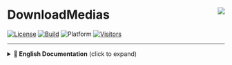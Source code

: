 # DownloadMedias <img align="right" src="https://i.imgur.com/GMhpOXw.png" />

[![License](https://img.shields.io/badge/License-MPL_2.0-blue.svg)](https://opensource.org/licenses/MPL-2.0)
[![Build](https://img.shields.io/github/workflow/status/southxz/DownloadSocialMedias/CI/main)](https://github.com/southxz/DownloadSocialMedias/actions)
![Platform](https://img.shields.io/badge/platform-Termux%20|%20Windows%20|%20Linux-success)
[![Visitors](https://visitor-badge.laobi.icu/badge?page_id=southxz.DownloadSocialMedias)](https://github.com/southxz/DownloadSocialMedias)

---

<details>
<summary><strong>📘 English Documentation</strong> (click to expand)</summary>

## 🌐 Overview

**DownloadMedias** is a command-line tool for downloading videos or audio from popular social media platforms. It supports:

- **YouTube**
- **TikTok**
- **Instagram**
- **Facebook**
- **X (Twitter)**

You can receive the content (MP3/MP4) as:

- A saved file in a specific directory  
- A **Direct Download Link**  
- A **QR Code** for quick access  

---

## 📦 Installation

> **Supported Platforms**

| Platform              | Support          |
|------------------------|------------------|
| Termux (Android)        | ✅ Full Support  |
| Windows 10 / 11         | ✅ Full Support (manual setup required) |
| Linux (Debian/Ubuntu)   | ✅ Full Support  |

---

### 🔧 Windows / Linux

> **Required Dependencies**

- **[Python]** – used to install dependencies
- **[Node.js (LTS)]** – required to run the script
- **[Git]** – to clone the repository
- **[FFmpeg]** – essential for media processing

> **How to set up FFmpeg on Windows**

1. Download and extract the FFmpeg zip  
2. Copy the path to the `bin` folder  
3. Add that path to **Environment Variables > Path**  

[Python]: https://www.python.org/downloads/  
[Node.js (LTS)]: https://nodejs.org/en/download  
[Git]: https://git-scm.com/downloads  
[FFmpeg for Windows]: https://www.gyan.dev/ffmpeg/builds/  

---

### ✅ Dependency Summary

| Dependency | Termux | Windows | Linux |
|-------------|--------|---------|--------|
| Node.js     | ✅     | ✅       | ✅     |
| Python      | ✅     | ✅       | ✅     |
| FFmpeg      | ✅     | ✅ (manual) | ✅  |
| Git         | ✅     | ✅       | ✅     |

---

### 🐧 Linux (Ubuntu/Debian) Setup

```bash
sudo apt update
sudo apt install git nodejs ffmpeg yarn python3 -y
git clone https://github.com/southxz/DownloadSocialMedias.git
cd DownloadSocialMedias
```

---

### 🪟 Windows (CMD/PowerShell) Setup

```bash
git clone https://github.com/southxz/DownloadSocialMedias.git
cd DownloadSocialMedias
node south.js
```

Or run with parameters:

```bash
node south.js -mp3 <link>   # Download as MP3
node south.js -mp4 <link>   # Download as MP4
```

Downloaded files will be saved to:

- `C:/Users/<YourUser>/by South` (Windows)
- `~/Downloads/by South` (Linux)

---

### 🤖 Android (Termux) Setup

```bash
termux-setup-storage
pkg update && pkg upgrade
pkg install git nodejs python -y
git clone https://github.com/southxz/DownloadSocialMedia.git
cd DownloadSocialMedia
node south.js
```

Or run with parameters:

```bash
node south.js -mp3 <link>   # Download as MP3
node south.js -mp4 <link>   # Download as MP4
```

Files will be saved to:

- `/sdcard/Download/by South`

---

## 🙌 Acknowledgements

Coming soon: list of contributors, libraries, and APIs used...

---

## 🤝 Contributing

Pull requests are welcome! For major changes, please open an issue first to discuss what you'd like to change.

---

## 📄 License

This project is licensed under the **Mozilla Public License 2.0**.  
See the [LICENSE](./LICENSE) file for more details.

</details>
